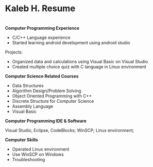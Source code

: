 # Kaleb H. Resume
#
**Computer Programming Experience**

* C/C++ Language experience
* Started learning android development using android studio

 Projects:
* Organized data and calculations using Visual Basic on Visual Studio
* Created multiple choice quiz with C language in Linux environment

**Computer Science Related Courses**	
* Data Structures
* Algorithm Design/Problem Solving 
* Object Oriented Programming with C++
* Discrete Structure for Computer Science 
* Assembly Language 	
* Visual Basic

**Computer Programming IDE & Software**	

Visual Studio, Eclipse, CodeBlocks; WinSCP; Linux environment; 
				     					      
**Computer Skills**	 
* Operated Linux environment 
* Use WinSCP on Windows
* Troubleshooting 

